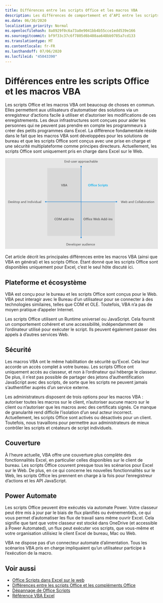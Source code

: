 ```yaml
---
title: Différences entre les scripts Office et les macros VBA
description: Les différences de comportement et d’API entre les scripts Office et les macros VBA Excel.
ms.date: 06/30/2020
localization_priority: Normal
ms.openlocfilehash: 8a8929f0c6a73a8e9041bb4b55cce1edd539e166
ms.sourcegitcommit: bf9f33c37c6f7805d6b408aa648bb9785a7cd133
ms.translationtype: MT
ms.contentlocale: fr-FR
ms.lasthandoff: 07/06/2020
ms.locfileid: "45043390"
---
```

# <a name="differences-between-office-scripts-and-vba-macros"></a>Différences entre les scripts Office et les macros VBA

Les scripts Office et les macros VBA ont beaucoup de choses en commun. Elles permettent aux utilisateurs d’automatiser des solutions via un enregistreur d’actions facile à utiliser et d’autoriser les modifications de ces enregistrements. Les deux infrastructures sont conçues pour aider les personnes qui ne peuvent pas prendre en compte les programmeurs à créer des petits programmes dans Excel.
La différence fondamentale réside dans le fait que les macros VBA sont développées pour les solutions de bureau et que les scripts Office sont conçus avec une prise en charge et une sécurité multiplateforme comme principes directeurs. Actuellement, les scripts Office sont uniquement pris en charge dans Excel sur le Web.

![Diagramme à quatre quadrants présentant les zones ciblées pour différentes solutions d’extensibilité Office. Les scripts Office et les macros VBA sont conçus pour aider les utilisateurs finaux à créer des solutions, mais les scripts Office sont créés pour le Web et la collaboration (tandis que VBA est destiné à l’ordinateur de bureau).)](../images/office-programmability-diagram.png)

Cet article décrit les principales différences entre les macros VBA (ainsi que VBA en général) et les scripts Office. Étant donné que les scripts Office sont disponibles uniquement pour Excel, c’est le seul hôte discuté ici.

## <a name="platform-and-ecosystem"></a>Plateforme et écosystème

VBA est conçu pour le bureau et les scripts Office sont conçus pour le Web. VBA peut interagir avec le Bureau d’un utilisateur pour se connecter à des technologies similaires, telles que COM et OLE. Toutefois, VBA n’a pas de moyen pratique d’appeler Internet.

Les scripts Office utilisent un Runtime universel ou JavaScript. Cela fournit un comportement cohérent et une accessibilité, indépendamment de l’ordinateur utilisé pour exécuter le script. Ils peuvent également passer des appels à d’autres services Web.

## <a name="security"></a>Sécurité

Les macros VBA ont le même habilitation de sécurité qu’Excel. Cela leur accorde un accès complet à votre bureau. Les scripts Office ont uniquement accès au classeur, et non à l’ordinateur qui héberge le classeur. De plus, il n’est pas possible de partager des jetons d’authentification JavaScript avec des scripts, de sorte que les scripts ne peuvent jamais s’authentifier auprès d’un service externe.

Les administrateurs disposent de trois options pour les macros VBA : autoriser toutes les macros sur le client, n’autoriser aucune macro sur le client ou n’autoriser que les macros avec des certificats signés. Ce manque de granularité rend difficile l’isolation d’un seul acteur incorrect. Actuellement, les scripts Office sont activés ou désactivés pour un client. Toutefois, nous travaillons pour permettre aux administrateurs de mieux contrôler les scripts et créateurs de script individuels.

## <a name="coverage"></a>Couverture

À l’heure actuelle, VBA offre une couverture plus complète des fonctionnalités Excel, en particulier celles disponibles sur le client de bureau. Les scripts Office couvrent presque tous les scénarios pour Excel sur le Web. De plus, en ce qui concerne les nouvelles fonctionnalités sur le Web, les scripts Office les prennent en charge à la fois pour l’enregistreur d’actions et les API JavaScript.

## <a name="power-automate"></a>Power Automate

Les scripts Office peuvent être exécutés via automate Power. Votre classeur peut être mis à jour par le biais de flux planifiés ou événementiels, ce qui vous permet d’automatiser les flux de travail sans même ouvrir Excel. Cela signifie que tant que votre classeur est stocké dans OneDrive (et accessible à Power Automated), un flux peut exécuter vos scripts, que vous-même et votre organisation utilisiez le client Excel de bureau, Mac ou Web.

VBA ne dispose pas d’un connecteur automate d’alimentation. Tous les scénarios VBA pris en charge impliquaient qu’un utilisateur participe à l’exécution de la macro.

## <a name="see-also"></a>Voir aussi

- [Office Scripts dans Excel sur le web](../overview/excel.md)
- [Différences entre les scripts Office et les compléments Office](add-ins-differences.md)
- [Dépannage de Office Scripts](../testing/troubleshooting.md)
- [Référence VBA Excel](/office/vba/api/overview/excel)
